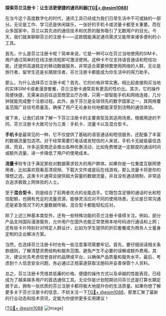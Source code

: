 **探索芬兰注册卡：让生活更便捷的通讯利器[[TG💪+ @esim1088](https://t.me/s/esim1088)]**

在当今这个高度数字化的时代，通讯工具已经成为我们日常生活中不可或缺的一部分。无论是工作、学习还是休闲娱乐，一张好的手机卡或流量卡都至关重要。而在众多国家中，芬兰以其先进的通信技术和优质的服务吸引了无数用户的目光。今天，我们就来聊聊芬兰的注册卡——这款既能满足通讯需求又能带来诸多便利的小工具。

首先，什么是芬兰注册卡呢？简单来说，它是一种可以在芬兰当地使用的SIM卡，用户通过简单的在线注册流程即可激活使用。这种卡不仅支持语音通话和短信功能，还提供高速稳定的移动数据服务，非常适合需要频繁使用网络的人群。无论是旅行者、留学生还是长期居住者，芬兰注册卡都能成为你生活中的得力助手。

那么，为什么选择芬兰注册卡呢？首先，它的价格非常实惠。相比起直接购买当地的实体SIM卡或者漫游套餐，芬兰注册卡通常具有更高的性价比。其次，它的操作简便快捷，无需亲自前往运营商营业厅办理，只需一部智能手机和网络连接，几分钟就能完成整个注册过程。此外，由于芬兰是全球领先的数字国家之一，其网络覆盖范围广且信号质量高，确保了用户无论身处何地都能享受到流畅的通信体验。

接下来，让我们具体了解一下芬兰注册卡的主要类型及其适用场景。根据用途的不同，芬兰注册卡大致可分为三类：手机卡、流量卡以及混合型卡。

**手机卡**是最常见的一种，它不仅提供了基础的语音通话和短信服务，还配备了丰富的数据流量包选项。对于经常需要打电话或发短信的人来说，手机卡无疑是最佳选择。而且，许多运营商还会推出各种优惠活动，比如免费赠送一定额度的通话时间或额外流量，进一步降低了用户的使用成本。

**流量卡**则专注于满足那些对数据需求较大的用户群体。如果你是一位重度互联网使用者，比如喜欢观看高清视频、下载大文件或是玩在线游戏，那么流量卡将是你的理想之选。这类卡片通常会提供超大容量的数据流量，并且没有通话限制，非常适合追求极致上网体验的人士。

至于**混合型卡**，则是结合了前两者优点的全能选手。它既包含足够的通话时长和短信配额，也拥有充足的流量资源，能够灵活应对不同的使用场景。无论是日常沟通还是紧急情况下的大量数据传输，混合型卡都能轻松应对。

除了上述三种基本类型外，还有一些特殊功能的芬兰注册卡值得关注。例如，部分产品支持国际漫游服务，允许用户在国外也能正常使用本地号码进行通话和上网；还有些卡片特别针对特定人群设计，比如为学生提供的折扣套餐或为商务人士量身定制的企业解决方案。

当然，在选择芬兰注册卡时也有一些注意事项需要牢记。首先，要仔细阅读相关条款细则，了解清楚资费结构和服务范围，避免产生不必要的误解或额外费用。其次，建议优先考虑信誉良好的品牌或平台，以确保产品质量和服务水平。最后，考虑到个人信息安全问题，务必通过正规渠道获取注册码并妥善保管个人资料。

总之，芬兰注册卡凭借其低廉的价格、便捷的操作方式以及卓越的性能表现，已经成为了越来越多用户的首选通信工具。无论你是计划短期访问芬兰还是打算长期定居于此，拥有一张优质的芬兰注册卡都将极大地提升你的生活质量。如果你想了解更多关于芬兰注册卡的信息，不妨关注一下[TG💪+ @esim1088](https://t.me/s/esim1088)，那里汇聚了最新的行业动态和技术资讯，定能为你提供更多实用建议！

[[TG💪+ @esim1088](https://t.me/s/esim1088) ![Image](https://i.postimg.cc/4NQfJmqS/Snipaste-2025-05-13-00-14-12.png)]